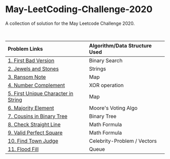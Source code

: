 # May-LeetCoding-Challenge-2020

A collection of solution for the May Leetcode Challenge 2020.

<br />


| Problem Links | Algorithm/Data Structure Used |
| :--- | :--- |
| [1. First Bad Version](https://leetcode.com/explore/featured/card/may-leetcoding-challenge/534/week-1-may-1st-may-7th/3316/) | Binary Search |
| [2. Jewels and Stones](https://leetcode.com/explore/featured/card/may-leetcoding-challenge/534/week-1-may-1st-may-7th/3317/) | Strings |
| [3. Ransom Note](https://leetcode.com/explore/featured/card/may-leetcoding-challenge/534/week-1-may-1st-may-7th/3318/) | Map |
| [4. Number Complement](https://leetcode.com/explore/featured/card/may-leetcoding-challenge/534/week-1-may-1st-may-7th/3319/) | XOR operation |
| [5. First Unique Character in String](https://leetcode.com/explore/featured/card/may-leetcoding-challenge/534/week-1-may-1st-may-7th/3320/) | Map |
| [6. Majority Element](https://leetcode.com/explore/featured/card/may-leetcoding-challenge/534/week-1-may-1st-may-7th/3321/) | Moore's Voting Algo |
| [7. Cousins in Binary Tree](https://leetcode.com/explore/featured/card/may-leetcoding-challenge/534/week-1-may-1st-may-7th/3322/) | Binary Tree |
| [8. Check Straight Line](https://leetcode.com/explore/featured/card/may-leetcoding-challenge/535/week-2-may-8th-may-14th/3323/) | Math Formula |
| [9. Valid Perfect Square](https://leetcode.com/explore/featured/card/may-leetcoding-challenge/535/week-2-may-8th-may-14th/3324/) | Math Formula |
| [10. Find Town Judge](https://leetcode.com/explore/featured/card/may-leetcoding-challenge/535/week-2-may-8th-may-14th/3325/) | Celebrity-Problem / Vectors
| [11. Flood Fill](https://leetcode.com/explore/featured/card/may-leetcoding-challenge/535/week-2-may-8th-may-14th/3326/) | Queue |


